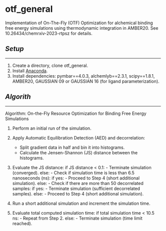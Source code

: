 # otf_general

Implementation of On-The-Fly (OTF) Optimization for alchemical binding free energy simulations using thermodynamic integration in AMBER20. See 10.26434/chemrxiv-2023-rtpsz for details.

## ***Setup***
***

1. Create a directory, clone otf_general.
2. Install [Anaconda](https://docs.anaconda.com/anaconda/install/).
3. Install dependencies: pymbar==4.0.3, alchemlyb==2.3.1, scipy==1.8.1, AMBER20, GAUSSIAN 09 or GAUSSIAN 16 (for ligand parameterization).


## ***Algorith***
***

Algorithm: On-the-Fly Resource Optimization for Binding Free Energy Simulations

1. Perform an initial run of the simulation.

2. Apply Automatic Equilibration Detection (AED) and decorrelation:
    - Split gradient data in half and bin it into histograms.
    - Calculate the Jensen-Shannon (JS) distance between the histograms.

3. Evaluate the JS distance:
    if JS distance < 0.1:
        - Terminate simulation (converged).
    else:
        - Check if simulation time is less than 6.5 nanoseconds (ns):
            if yes:
                - Proceed to Step 4 (short additional simulation).
            else:
                - Check if there are more than 50 decorrelated samples:
                    if yes:
                        - Terminate simulation (sufficient decorrelated samples).
                    else:
                        - Proceed to Step 4 (short additional simulation).

4. Run a short additional simulation and increment the simulation time.

5. Evaluate total computed simulation time:
    if total simulation time < 10.5 ns:
        - Repeat from Step 2.
    else:
        - Terminate simulation (time limit reached).
